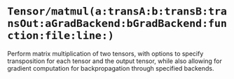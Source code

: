 # ``Tensor/matmul(a:transA:b:transB:transOut:aGradBackend:bGradBackend:function:file:line:)``

Perform matrix multiplication of two tensors, with options to specify transposition for each tensor and the output tensor, while also allowing for gradient computation for backpropagation through specified backends.